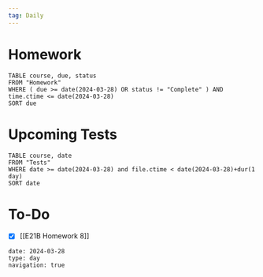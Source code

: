 ```yaml
---
tag: Daily
---
```

# Homework
```dataview
TABLE course, due, status
FROM "Homework" 
WHERE ( due >= date(2024-03-28) OR status != "Complete" ) AND time.ctime <= date(2024-03-28)
SORT due
```
# Upcoming Tests
```dataview
TABLE course, date
FROM "Tests" 
WHERE date >= date(2024-03-28) and file.ctime < date(2024-03-28)+dur(1 day)
SORT date
```
# To-Do
- [x] [[E21B Homework 8]]

```gEvent
date: 2024-03-28
type: day
navigation: true
```